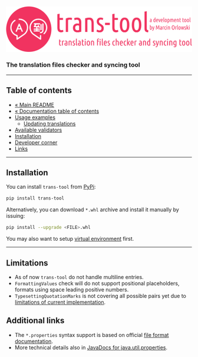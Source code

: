 ![trans-tool logo](../artwork/trans-tool-logo.png)

### The translation files checker and syncing tool ###

---

## Table of contents ##

* [« Main README](../README.md)
* [« Documentation table of contents](README.md)
* [Usage examples](usage.md)
  * [Updating translations](usage.md#updating-translations)
* [Available validators](checks/README.md)
* [Installation](#installation)
* [Developer corner](developers.md)
* [Links](#additional-links)

---

## Installation ##

You can install `trans-tool` from [PyPi](https://pypi.org/project/trans-tool/):

```bash
pip install trans-tool
```

Alternatively, you can download `*.whl` archive and install it manually by issuing:

```bash
pip install --upgrade <FILE>.whl
```

You may also want to setup [virtual environment](https://docs.python.org/3/library/venv.html) first.

---

## Limitations ##

* As of now `trans-tool` do not handle multiline entries.
* `FormattingValues` check will do not support positional placeholders, formats using space leading positive numbers.
* `TypesettingQuotationMarks` is not covering all possible pairs yet due
  to [limitations of current implementation](https://github.com/MarcinOrlowski/trans-tool/issues/19).

## Additional links ##

* The `*.properties` syntax support is based on official [file format documentation](https://docs.oracle.com/cd/E23095_01/Platform.93/ATGProgGuide/html/s0204propertiesfileformat01.html).
* More technical details also in [JavaDocs for java.util.properties](https://docs.oracle.com/javase/7/docs/api/java/util/Properties.html).

